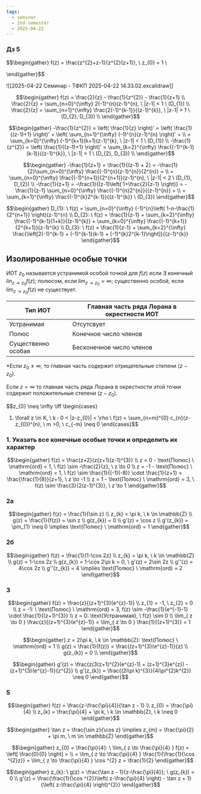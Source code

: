 ```yaml
---
tags:
  - seminar
  - 2nd-semester
  - 2025-04-22
---
```


### Дз 5

$$\begin{gather}
f(z) = \frac{z^{2}+z-1}{z^{2}(z+1)}, \ z_{0} = 1 \\

\end{gather}$$

![[2025-04-22 Семинар - ТФКП 2025-04-22 14.33.02.excalidraw]]

$$\begin{gather}
f(z) = \frac{2}{z} - \frac{1}{z^{2}} - \frac{1}{z+1} \\
\frac{2}{z} = \sum_{n=0}^{\infty} 2(-1)^{n}(z-1)^{n}, \ |z-1| < 1 \ (D_{1}) \\ \frac{2}{z} = \sum_{n=1}^{\infty} \frac{2(-1)^{k-1}}{(z-1)^{k}}, \ |z-1| > 1 \ (D_{2}, D_{3}) \\
\end{gather}$$

$$\begin{gather}
-\frac{1}{z^{2}} = \left( \frac{1}{z} \right)' = \left( \frac{1}{(z-1)+1} \right)' = \left( \sum_{n=1}^{\infty} (-1)^{n}(z-1)^{n}  \right)' = \\
= \sum_{k=0}^{\infty} (-1)^{k+1}(k+1)(z-1)^{k}, \ |z-1| < 1 \ (D_{1}) \\
-\frac{1}{z^{2}} = \left( \frac{1}{(z-1)+1} \right)' = \sum_{k=2}^{\infty} \frac{(-1)^{k-1}(k-1)}{(z-1)^{k}}, \ |z-1| > 1 \ (D_{2}, D_{3}) \\
\end{gather}$$

$$\begin{gather}
-\frac{1}{z+1} = \frac{1}{(z-1) + 2} = -\frac{1}{2}\sum_{n=0}^{\infty} \frac{(-1)^{n}(z-1)^{n}}{2^{n}} = \\
= \sum_{n=0}^{\infty} \frac{(-1)^{n+1}}{2^{n+1}}(z-1)^{n}, \ |z-1| < 2 \ (D_{1}, D_{2}) \\
-\frac{1}{z+1} = -\frac{1}{(z-1)\left( 1+\frac{2}{z-1} \right)} = -\frac{1}{z-1} \sum_{n=0}^{\infty} \frac{(-1)^{n}2^{n}}{(z-1)^{n}} = \\
= \sum_{k=1}^{\infty} \frac{(-1)^{k}2^{k-1}}{(z-1)^{k}} \ (D_{3})
\end{gather}$$

$$\begin{gather}
D_{1}: \ f(z) = \sum_{n=0}^{\infty} (-1)^{n}\left( 1-n-\frac{1}{2^{n+1}} \right)(z-1)^{n} \\
D_{2}: \ f(z) = \frac{1}{z-1} + \sum_{k=2}^{\infty} \frac{(-1)^{k-1}(1+k)}{(z-1)^{k}} + \sum_{k=0}^{\infty} \frac{(-1)^{k+1}}{2^{k+1}}(z-1)^{k} \\
D_{3}: \ f(z) = \frac{1}{z-1} + \sum_{k=2}^{\infty} \frac{\left[2(-1)^{k-1} + (-1)^{k-1}(k-1) + (-1)^{k}2^{k-1}\right]}{(z-1)^{k}}
\end{gather}$$

## Изолированные особые точки

ИОТ $z_{0}$ называется устранимой особой точкой для $f(z)$ если $\exists$ конечный $lin_{z \to z_{0}}f(z)$; полюсом, если $\lim_{ z \to z_{0} } = \infty$; существенно особой, если $\lim_{ z \to z_{0} }f(z)$ не существует.


| Тип ИОТ            | Главная часть ряда Лорана в окрестности ИОТ |
| ------------------ | ------------------------------------------- |
| Устранимая         | Отсутсвует                                  |
| Полюс              | Конечное число членов                       |
| Существенно особая | Бесконечное число членов                    |
\*Если $z_{0} \neq \infty$, то главная часть содержит отрицательные степени $(z-z_{0})$.

Если $z = \infty$ то главная часть ряда Лорана в окрестности этой точки содержит положительные степени $(z-z_{0})$.

$$z_{0} \neq \infty \iff \begin{cases}
1. \forall z \in K, \ k : 0 < |z-z_{0}| < \rho \\
f(z) = \sum_{n=m}^{0}  c_{n}(z-z_{0})^{n}, \ m >0, \ c_{-m} \neq 0
\end{cases}$$

### 1. Указать все конечные особые точки и определить их характер

$$\begin{gather}
f(z) = \frac{z+2}{z(z+1)(z-1)^{3}} \\
z = 0 - \text{Полюс} \ \mathrm{ord} = 1, \ f(z) \sim -\frac{2}{z}, \ z \to 0 \\
z = -1 - \text{Полюс} \ \mathrm{ord} = 1, \ f(z) \sim \frac{1}{(-1)(-8)} \cdot \frac{1}{z+1} = \frac{\frac{1}{8}}{z+1}, \ z \to -1 \\
z = 1 - \text{Полюс} \ \mathrm{ord} = 3, \ f(z) \sim \frac{3}{2(z-1)^{3}}, \ z \to 1
\end{gather}$$

### 2а

$$\begin{gather}
f(z) = \frac{1}{\sin z} \\
z_{k} = \pi k, \ k \in \mathbb{Z} \\
g(z) = \frac{1}{f(z)} = \sin z \\
g(z_{k}) = 0 \\
g'(z) = \cos z \\
g'(z_{k}) = \pm_{1} \neq 0 \implies \text{Полюс} \ \mathrm{ord} = 1
\end{gather}$$

### 2б

$$\begin{gather}
f(z) = \frac{1}{1-\cos 2z} \\
z_{k} = \pi k, \ k \in \mathbb{Z} \\
g(z) = 1-\cos 2z \\
g(z_{k}) = 1-\cos 2\pi k = 0, \ 
g'(z) = 2\sin 2z \\
g''(z) = 4\cos 2z \\
g''(z_{k}) = 4 \implies \text{Полюс} \ \mathrm{ord} = 2
\end{gather}$$

### 3

$$\begin{gather}
f(z) = \frac{z}{(z+1)^{3}(e^{z}-1)} \\
z_{1} = -1, \ z_{2} = 0 \\
z = -1: \ \text{Полюс} \ \mathrm{ord} = 3, f(z) \sim -\frac{1}{e^{-1}-1} \cdot \frac{1}{(z+1)^{3}} \\
z = 0: \text{Устранимая}, \ f(z) \sim 0 \\
\lim_{ z \to 0 }  \frac{z}{(z+1)^{3}(e^{z}-1)} = \lim_{ z \to 0 } \frac{1}{(z+1)^{3}} = 1
\end{gather}$$

$$\begin{gather}
z = 2i\pi k, \ k \in \mathbb{Z}: \text{Полюс} \ \mathrm{ord} = 1 \\
g(z) = \frac{1}{f(z)} = \frac{(z+1)^{3}(e^{z}-1)}{z} \\
g(z_{k}) = 0 \\
\end{gather}$$

$$\begin{gather}
g'(z) = \frac{z(3(z+1)^{2}(e^{z}-1) + (z+1)^{3}e^{z}) - (z+1)^{3}(e^{z}-1)}{z^{2}} \\
g'(z_{k}) = \frac{(2i\pi k)^{3}}{4i\pi^{2}k^{2}} \neq 0 
\end{gather}$$

### 5

$$\begin{gather}
f(z) = \frac{z-\frac{\pi}{4}}{\tan z - 1} \\
z_{0} = \frac{\pi}{4} \\
z_{k} = \frac{\pi}{4} + \pi k, \ k \in \mathbb{Z}, \ k \neq 0
\end{gather}$$

$$\begin{gather}
\tan z = \frac{\sin z}{\cos z} \implies z_{m} = \frac{\pi}{2} + \pi m, \ m \in \mathbb{Z}
\end{gather}$$

$$\begin{gather}
z_{0} = \frac{\pi}{4}: \ \lim_{ z \to \frac{\pi}{4} } f(z) = \left[ \frac{0}{0} \right] = \\
= \lim_{ z \to \frac{\pi}{4} } \frac{1}{\frac{1}{\cos ^{2}z}} = \lim_{ z \to \frac{\pi}{4} } \cos ^{2} z  = \frac{1}{2}
\end{gather}$$

$$\begin{gather}
z_{k}: \ g(z) = \frac{\tan z - 1}{z-\frac{\pi}{4}}; \ g(z_{k}) = 0 \\
g'(z) = \frac{\frac{1}{\cos ^{2}}\left( z-\frac{\pi}{4} \right) - \tan z + 1}{\left( z-\frac{\pi}{4} \right)^{2}}
\end{gather}$$